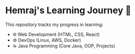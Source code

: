 # Hemraj's Learning Journey 🚀

This repository tracks my progress in learning:

- 🌐 Web Development (HTML, CSS, React)
- ⚙️ DevOps (Linux, AWS, Docker)
- ☕ Java Programming (Core Java, OOP, Projects)
